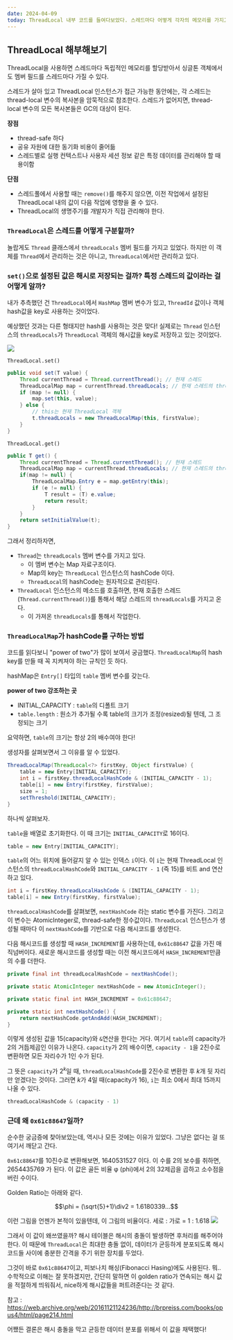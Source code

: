 ```yaml
---
date: 2024-04-09
today: ThreadLocal 내부 코드를 들여다보았다. 스레드마다 어떻게 각자의 메모리를 가지고 있을 수 있었는지 알게 되었다. 게다가 Golden Ratio라는 φ 매직 넘버까지.. 새롭고 재밌다.
---
```


## ThreadLocal 해부해보기

ThreadLocal을 사용하면 스레드마다 독립적인 메모리를 할당받아서 싱글톤 객체에서도 멤버 필드를 스레드마다 가질 수 있다.

스레드가 살아 있고 ThreadLocal 인스턴스가 접근 가능한 동안에는, 각 스레드는 thread-local 변수의 복사본을 암묵적으로 참조한다. 스레드가 없어지면, thread-local 변수의 모든 복사본들은 GC의 대상이 된다.

**장점**

- thread-safe 하다
- 공유 자원에 대한 동기화 비용이 줄어듦
- 스레드별로 실행 컨텍스트나 사용자 세션 정보 같은 특정 데이터를 관리해야 할 때 용이함

**단점**

- 스레드풀에서 사용할 때는 `remove()`를 해주지 않으면, 이전 작업에서 설정된 ThreadLocal 내의 값이 다음 작업에 영향을 줄 수 있다.
- ThreadLocal의 생명주기를 개발자가 직접 관리해야 한다.

### `ThreadLocal`은 스레드를 어떻게 구분할까?

놀랍게도 `Thread` 클래스에서 `threadLocals` 멤버 필드를 가지고 있었다.
하지만 이 객체를 `Thread`에서 관리하는 것은 아니고, `ThreadLocal`에서만 관리하고 있다.

### `set()`으로 설정된 값은 해시로 저장되는 걸까? 특정 스레드의 값이라는 걸 어떻게 알까?

내가 추측했던 건 `ThreadLocal`에서 `HashMap` 멤버 변수가 있고, `ThreadId` 값이나 객체 hash값을 key로 사용하는 것이었다.

예상했던 것과는 다른 형태지만 hash를 사용하는 것은 맞다!
실제로는 `Thread` 인스턴스의 `threadLocals`가 `ThreadLocal` 객체의 해시값을 key로 저장하고 있는 것이었다.

![](2024-04-09-20240410230827418.png)

`ThreadLocal.set()`

```java
public void set(T value) {
	Thread currentThread = Thread.currentThread(); // 현재 스레드
	ThreadLocalMap map = currentThread.threadLocals; // 현재 스레드의 threadLocal 변수
	if (map != null) {
		map.set(this, value);
	} else {
		// this는 현재 ThreadLocal 객체
		t.threadLocals = new ThreadLocalMap(this, firstValue);
	}
}
```

`ThreadLocal.get()`

```java
public T get() {
	Thread currentThread = Thread.currentThread(); // 현재 스레드
	ThreadLocalMap map = currentThread.threadLocals; // 현재 스레드의 threadLocal 변수
	if(map != null) {
		ThreadLocalMap.Entry e = map.getEntry(this);
		if (e != null) {
			T result = (T) e.value;
			return result;
		}
	}
	return setInitialValue(t);
}
```

그래서 정리하자면,

- `Thread`는 `threadLocals` 멤버 변수를 가지고 있다.
  - 이 멤버 변수는 Map 자료구조이다.
  - Map의 key는 `ThreadLocal` 인스턴스의 hashCode 이다.
  - `ThreadLocal`의 hashCode는 원자적으로 관리된다.
- `ThreadLocal` 인스턴스의 메소드를 호출하면, 현재 호출한 스레드(`Thread.currentThread()`)를 통해서 해당 스레드의 `threadLocals`를 가지고 온다.
  - 이 가져온 `threadLocals`를 통해서 작업한다.

### `ThreadLocalMap`가 hashCode를 구하는 방법

코드를 읽다보니 "power of two"가 많이 보여서 궁금했다.
`ThreadLocalMap`의 hash key를 만들 때 꼭 지켜져야 하는 규칙인 듯 하다.

hashMap은 `Entry[]` 타입의 `table` 멤버 변수를 갖는다.

**power of two 강조하는 곳**

- INITIAL_CAPACITY : `table`의 디폴트 크기
- `table.length` : 원소가 추가될 수록 table의 크기가 조정(resized)될 텐데, 그 조정되는 크기

요약하면, `table`의 크기는 항상 2의 배수여야 한다!

생성자를 살펴보면서 그 이유를 알 수 있었다.

```java
ThreadLocalMap(ThreadLocal<?> firstKey, Object firstValue) {
	table = new Entry[INITIAL_CAPACITY];
	int i = firstKey.threadLocalHashCode & (INITIAL_CAPACITY - 1);
	table[i] = new Entry(firstKey, firstValue);
	size = 1;
	setThreshold(INITIAL_CAPACITY);
}
```

하나씩 살펴보자.

`table`을 배열로 초기화한다. 이 때 크기는 `INITIAL_CAPACITY`로 16이다.

```java
table = new Entry[INITIAL_CAPACITY];
```

`table`의 어느 위치에 들어갈지 알 수 있는 인덱스 `i`이다.
이 `i`는 현재 ThreadLocal 인스턴스의 `threadLocalHashCode`와 `INITIAL_CAPACITY - 1` (즉 15)를 비트 and 연산하고 있다.

```java
int i = firstKey.threadLocalHashCode & (INITIAL_CAPACITY - 1);
table[i] = new Entry(firstKey, firstValue);
```

`threadLocalHashCode`를 살펴보면, `nextHashCode` 라는 static 변수를 가진다. 그리고 이 변수는 AtomicInteger로, thread-safe한 정수값이다.
`ThreadLocal` 인스턴스가 생성될 때마다 이 `nextHashCode`를 기반으로 다음 해시코드를 생성한다.

다음 해시코드를 생성할 때 `HASH_INCREMENT`를 사용하는데, `0x61c88647` 값을 가진 매직넘버이다.
새로운 해시코드를 생성할 때는 이전 해시코드에서 `HASH_INCREMENT`만큼의 수를 더한다.

```java
private final int threadLocalHashCode = nextHashCode();

private static AtomicInteger nextHashCode = new AtomicInteger();

private static final int HASH_INCREMENT = 0x61c88647;

private static int nextHashCode() {
	return nextHashCode.getAndAdd(HASH_INCREMENT);
}
```

이렇게 생성된 값을 15(capacity)와 `&`연산을 한다는 거다.
여기서 `table`의 capacity가 2의 거듭제곱인 이유가 나온다.
`capacity`가 2의 배수이면, `capacity - 1`을 2진수로 변환하면 모든 자리수가 1인 수가 된다.

그 뜻은 `capacity`가 $2^k$일 때, `threadLocalHashCode`를 2진수로 변환한 후 $k$개 뒷 자리만 얻겠다는 것이다.
그러면 $k$가 4일 때(capacity가 16), `i`는 최소 0에서 최대 15까지 나올 수 있다.

```java
threadLocalHashCode & (capacity - 1)
```

### 근데 왜 `0x61c88647`일까?

순수한 궁금증에 찾아보았는데, 역시나 모든 것에는 이유가 있었다.
그냥은 없다는 걸 또 여기서 깨닫고 간다.

`0x61c88647`를 10진수로 변환해보면, 1640531527 이다.
이 수를 2의 보수를 취하면, 2654435769 가 된다.
이 값은 골든 비율 φ (phi)에서 2의 32제곱을 곱하고 소수점을 버린 수이다.

Golden Ratio는 아래와 같다.

$$\phi = (\sqrt{5}+1)\div2 = 1.6180339...$$

이런 그림을 언젠가 본적이 있을텐데, 이 그림의 비율이다.
세로 : 가로 = 1 : 1.618
![](2024-04-09-20240410234554485.png)

그래서 이 값이 왜쓰였을까?
해시 테이블은 해시의 충돌이 발생하면 후처리를 해주어야 한다. 이 때문에 `ThreadLocal`은 최대한 충돌 없이, 데이터가 균등하게 분포되도록 해시코드들 사이에 충분한 간격을 주기 위한 장치를 두었다.

그것이 바로 `0x61c88647`이고, 피보나치 해싱(Fibonacci Hasing)에도 사용된다.
뭐.. 수학적으로 이해는 잘 못하겠지만, 간단히 말하면
이 golden ratio가 연속되는 해시 값을 적절하게 띄워줘서, nice하게 해시값들을 퍼트려준다는 것 같다.

참고 : https://web.archive.org/web/20161121124236/http://brpreiss.com/books/opus4/html/page214.html

어쨌든 결론은 해시 충돌을 막고 균등한 데이터 분포를 위해서 이 값을 채택했다!

